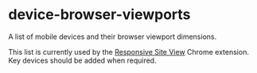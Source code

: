 device-browser-viewports
========================

A list of mobile devices and their browser viewport dimensions.

This list is currently used by the [Responsive Site View](https://github.com/Nimbleworks/responsive-site-view) Chrome extension. Key devices should be added when required.
